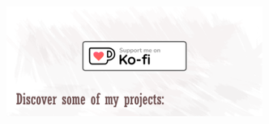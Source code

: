 <a alt="Support me on ko-fi" href="https://ko-fi.com/pdulvp"><img width="600" alt="kofi pdulvp" src="kofi.png"></a>